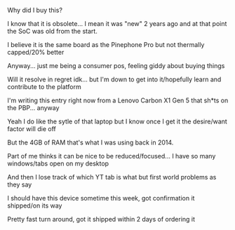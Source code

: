 Why did I buy this?

I know that it is obsolete... I mean it was "new" 2 years ago and at that point the SoC was old from the start.

I believe it is the same board as the Pinephone Pro but not thermally capped/20% better

Anyway... just me being a consumer pos, feeling giddy about buying things

Will it resolve in regret idk... but I'm down to get into it/hopefully learn and contribute to the platform

I'm writing this entry right now from a Lenovo Carbon X1 Gen 5 that sh*ts on the PBP... anyway

Yeah I do like the sytle of that laptop but I know once I get it the desire/want factor will die off

But the 4GB of RAM that's what I was using back in 2014.

Part of me thinks it can be nice to be reduced/focused... I have so many windows/tabs open on my desktop

And then I lose track of which YT tab is what but first world problems as they say

I should have this device sometime this week, got confirmation it shipped/on its way

Pretty fast turn around, got it shipped within 2 days of ordering it